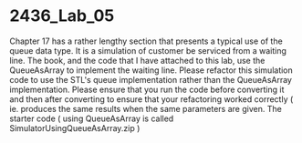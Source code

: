 # 2436_Lab_05

Chapter 17 has a rather lengthy section that presents a typical use of the queue data type. It is a simulation of customer be serviced from a waiting line. The book, and the code that I have attached to this lab, use the QueueAsArray to implement the waiting line. Please refactor this simulation code to use the STL's queue implementation rather than the QueueAsArray implementation. Please ensure that you run the code before converting it and then after converting to ensure that your refactoring worked correctly ( ie. produces the same results when the same parameters are given. The starter code ( using QueueAsArray is called SimulatorUsingQueueAsArray.zip )
